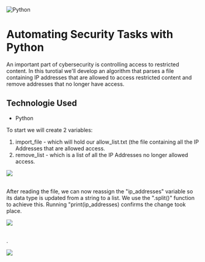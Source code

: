 <img src="https://i.imgur.com/MSijigc.png" alt="Python"/>


<h1>Automating Security Tasks with Python</h1>
An important part of cybersecurity is controlling access to restricted content. In this turotial we'll develop an algorithm that parses a file containing IP addresses that are allowed to access restricted content and remove addresses that no longer have access.

<h2>Technologie Used</h2>

- Python

<p>
To start we will create 2 variables:

  1. import_file - which will hold our allow_list.txt (the file containing all the IP Addresses that are allowed access.
  2. remove_list - which is a list of all the IP Addresses no longer allowed access.
</p>

<img src="https://i.imgur.com/l2RhjRU.png" />

<p>
</br>
After reading the file, we can now reassign the "ip_addresses" variable so its data type is updated from a string to a list. We use the ".split()" function to achieve this. Running "print(ip_addresses) confirms the change took place.
</p>

<img src="https://i.imgur.com/FnubF5a.png" />

<p>
</br>
.
</p>

<img src="https://i.imgur.com/FnubF5a.png" />
